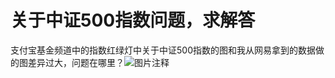 # 关于中证500指数问题，求解答

支付宝基金频道中的指数红绿灯中关于中证500指数的图和我从网易拿到的数据做的图差异过大，问题在哪里？![图片注释](http://storage-uqer.datayes.com/5cb02c7fb44ffc0132e3e7dd/48c30f3c-5dec-11e9-99dc-0242ac140002)